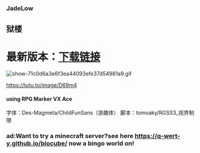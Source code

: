 ### JadeLow
## 狱楼

# 最新版本：[下载链接](https://github.com/q-wert-y/JadeLow/releases/download/v3.0/JadeLow.exe)

![show-71c0d6a3e6f3ea44093efe37d54981a9.gif](https://t.tutu.to/img/D69m4)

https://tutu.to/image/D69m4




#### using RPG Marker VX Ace

字体：Des-Magmeta/ChildFunSans（游趣体）
脚本：tomoaky/RGSS3_视界制限
















### ad:Want to try a minecraft server?see here https://q-wert-y.github.io/blocube/     now a bingo world on!
